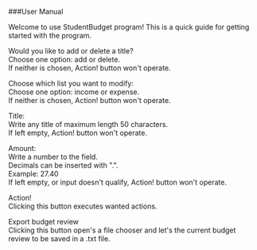 ###User Manual

Welcome to use StudentBudget program! This is a quick guide for getting started with the program.

Would you like to add or delete a title?  
Choose one option: add or delete.   
If neither is chosen, Action! button won't operate. 

Choose which list you want to modify:   
Choose one option: income or expense.   
If neither is chosen, Action! button won't operate.

Title:  
Write any title of maximum length 50 characters.  
If left empty, Action! button won't operate.  

Amount:   
Write a number to the field.  
Decimals can be inserted with ".".   
Example: 27.40  
If left empty, or input doesn't qualify, Action! button won't operate.  

Action!   
Clicking this button executes wanted actions. 

Export budget review  
Clicking this button open's a file chooser and let's the current budget review to be saved in a .txt file.
